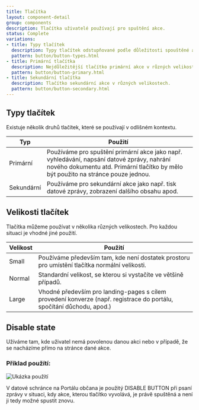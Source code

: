 ```yaml
---
title: Tlačítka
layout: component-detail
group: components
description: Tlačítka uživatelé používají pro spuštění akce.
status: Complete
variations:
- title: Typy tlačítek
  description: Typy tlačítek odstupňované podle důležitosti spouštěné akce.
  pattern: button/button-types.html
- title: Primární tlačítka
  description: Nejdůležitější tlačítko primární akce v různých velikostech.
  pattern: button/button-primary.html
- title: Sekundární tlačítka
  description: Tlačítko sekundární akce v různých velikostech.
  pattern: button/button-secondary.html
---
```



## Typy tlačítek

Existuje několik druhů tlačítek, které se používají v odlišném kontextu.

| Typ                   | Použití                                                                    |
| ----------------------|------------------------------------------------------------------------------|
| Primární              | Používáme pro spuštění primární akce jako např. vyhledávání, napsání datové zprávy, nahrání nového dokumentu atd. Primární tlačítko by mělo být použito na stránce pouze jednou. | 
| Sekundární            | Používáme pro sekundární akce jako např. tisk datové zprávy, zobrazení dalšího obsahu apod. | 


## Velikosti tlačítek

Tlačítka můžeme používat v několika různých velikostech. Pro každou situaci je vhodné jiné použití.

| Velikost              | Použití                                                                    |
| ----------------------|------------------------------------------------------------------------------|
| Small                 | Používáme především tam, kde není dostatek prostoru pro umístění tlačítka normální velikosti. | 
| Normal                | Standardní velikost, se kterou si vystačíte ve většině případů. | 
| Large                 | Vhodné především pro landing-pages s cílem provedení konverze (např. registrace do portálu, spočítání důchodu, apod.) | 

## Disable state

Užíváme tam, kde uživatel nemá povolenou danou akci nebo v případě, že se nacházíme přímo na stránce dané akce.

### Příklad použítí:

![Ukázka použití](/mv-design-system/images/datova_schranka.png "Ukázka použití")

V datové schránce na Portálu občana je použitý DISABLE BUTTON při psaní zprávy v situaci, kdy akce, kterou tlačítko vyvolává, je právě spuštěná a není ji tedy možné spustit znovu.
